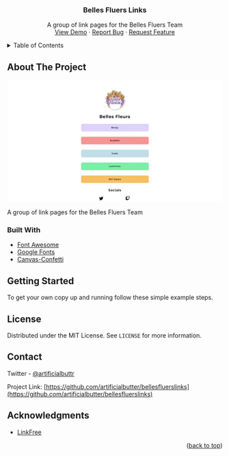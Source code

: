 <div id="top"></div>


<!-- PROJECT LOGO -->
<br />
<div align="center">
  
<h3 align="center">Belles Fluers Links</h3>

  <p align="center">
    A group of link pages for the Belles Fluers Team
    <br />
    <a href="https://fleurslinks.pages.dev" target="_blank">View Demo</a>
    ·
    <a href="https://github.com/artificialbutter/bellesfluerslinks/issues">Report Bug</a>
    ·
    <a href="https://github.com/artificialbutter/bellesfluerslinks/issues">Request Feature</a>
  </p>
</div>



<!-- TABLE OF CONTENTS -->
<details>
  <summary>Table of Contents</summary>
  <ol>
    <li>
      <a href="#about-the-project">About The Project</a>
      <ul>
        <li><a href="#built-with">Built With</a></li>
      </ul>
    </li>
    <li>
      <a href="#getting-started">Getting Started</a>
    </li>
    <li><a href="#contributing">Contributing</a></li>
    <li><a href="#license">License</a></li>
    <li><a href="#contact">Contact</a></li>
    <li><a href="#acknowledgments">Acknowledgments</a></li>
  </ol>
</details>



<!-- ABOUT THE PROJECT -->
## About The Project

![Gif of all the pages](/fleurslinks.gif "Gif of all the pages")

A group of link pages for the Belles Fluers Team


### Built With

* [Font Awesome](https://fontawesome.com)
* [Google Fonts](https://fonts.google.com)
* [Canvas-Confetti](https://www.npmjs.com/package/canvas-confetti)


<!-- GETTING STARTED -->
## Getting Started

To get your own copy up and running follow these simple example steps.



<!-- LICENSE -->
## License

Distributed under the MIT License. See `LICENSE` for more information.




<!-- CONTACT -->
## Contact

Twitter - [@artificialbuttr](https://twitter.com/artificialbuttr)

Project Link: [https://github.com/artificialbutter/bellesfluerslinks](https://github.com/artificialbutter/bellesfluerslinks)




<!-- ACKNOWLEDGMENTS -->
## Acknowledgments

* [LinkFree](https://github.com/MichaelBarney/LinkFree)

<p align="right">(<a href="#top">back to top</a>)</p>